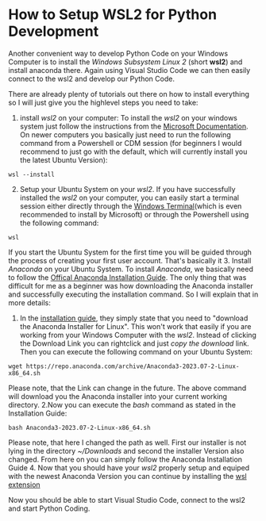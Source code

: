 # How to Setup WSL2 for Python Development
Another convenient way to develop Python Code on your Windows Computer is to install the *Windows Subsystem Linux 2* (short **wsl2**) and install anaconda there. Again using Visual Studio Code we can then easily connect to the wsl2 and develop our Python Code.

There are already plenty of tutorials out there on how to install everything so I will just give you the highlevel steps you need to take:

1. install *wsl2* on your computer: To install the *wsl2* on your windows system just follow the instructions from the [Microsoft Documentation](https://learn.microsoft.com/en-gb/windows/wsl/install). On newer computers you basically just need to run the following command from a Powershell or CDM session (for beginners I would recommend to just go with the default, which will currently install you the latest Ubuntu Version):
  ```console
  wsl --install
  ```
2. Setup your Ubuntu System on your *wsl2*. If you have successfully installed the *wsl2* on your computer, you can easily start a terminal session either directly through the [Windows Terminal](https://learn.microsoft.com/en-us/windows/terminal/install)(which is even recommended to install by Microsoft) or through the Powershell using the following command:
  ```console
  wsl
  ```
If you start the Ubuntu System for the first time you will be guided through the process of creating your first user account. That's basically it
3. Install *Anaconda* on your Ubuntu System. To install *Anaconda*, we basically need to follow the [Offical Anaconda Installation Guide](https://docs.anaconda.com/free/anaconda/install/linux/). The only thing that was difficult for me as a beginner was how downloading the Anaconda installer and successfully executing the installation command. So I will explain that in more details:
  1. In the [installation guide](https://docs.anaconda.com/free/anaconda/install/linux/), they simply state that you need to "download the Anaconda Installer for Linux". This won't work that easily if you are working from your Windows Computer with the *wsl2*. Instead of clicking the Download Link you can rightclick and just *copy the download* link. Then you can execute the following command on your Ubuntu System:
  ```console
  wget https://repo.anaconda.com/archive/Anaconda3-2023.07-2-Linux-x86_64.sh
  ```
Please note, that the Link can change in the future. The above command will download you the Anaconda installer into your current working directory.
  2.Now you can execute the *bash* command as stated in the Installation Guide:
   ```console
   bash Anaconda3-2023.07-2-Linux-x86_64.sh
   ```
Please note, that here I changed the path as well. First our installer is not lying in the directory *~/Downloads* and second the installer Version also changed. From here on you can simply follow the Anaconda Installation Guide
4. Now that you should have your *wsl2* properly setup and equiped with the newest Anaconda Version you can continue by installing the [wsl extension](https://marketplace.visualstudio.com/items?itemName=ms-vscode-remote.remote-wsl)

Now you should be able to start Visual Studio Code, connect to the wsl2 and start Python Coding.